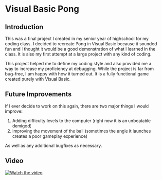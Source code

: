 # Visual Basic Pong

## Introduction

This was a final project I created in my senior year of highschool for my coding class. I decided to recreate Pong in Visual Basic
because it sounded fun and I thought it would be a good demonstration of what I learned in the class. It is also my first attempt
at a large project with any kind of coding.

This project helped me to define my coding style and also provided me a way to increase my proficiency at debugging. While the
project is far from bug-free, I am happy with how it turned out. It is a fully functional game created purely with Visual Basic.

## Future Improvements

If I ever decide to work on this again, there are two major things I would improve:
<ol>
<li>Adding difficulty levels to the computer (right now it is an unbeatable demigod)</li>
<li>Improving the movement of the ball (sometimes the angle it launches creates a poor gameplay experience)</li>
</ol>

As well as any additional bugfixes as necessary.

## Video
[![Watch the video](https://user-images.githubusercontent.com/32273966/89354076-e3427800-d685-11ea-9a1b-73a10f5d3399.PNG)](https://youtu.be/CIIMq-IcOI4)
